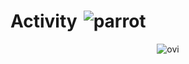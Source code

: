 <h1 style="display: flex; align-items: center;">
  Activity
  <img src="https://github.com/user-attachments/assets/deb30325-2e45-43d2-b27d-048410d2c457" alt="parrot" style="margin-left: 10px;">
</h1>

<div align="center">
  <img src="https://github-profile-summary-cards.vercel.app/api/cards/profile-details?username=mshtwtnb0219&theme=dracula" alt="ovi" /></p>
</div>
